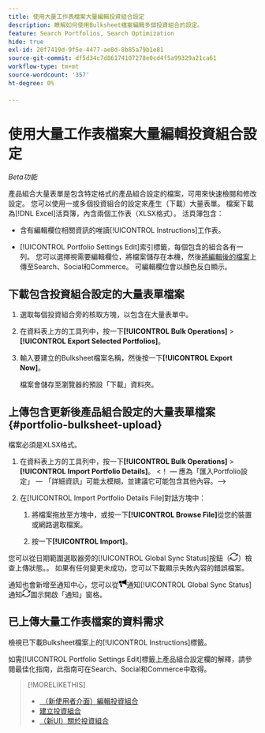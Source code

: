 ```yaml
---
title: 使用大量工作表檔案大量編輯投資組合設定
description: 瞭解如何使用Bulksheet檔案編輯多個投資組合的設定。
feature: Search Portfolios, Search Optimization
hide: true
exl-id: 20f7419d-9f5e-4477-ae8d-8b85a79b1e81
source-git-commit: df5d34c7d86174107278e0cd4f5a99329a21ca61
workflow-type: tm+mt
source-wordcount: '357'
ht-degree: 0%

---
```


# 使用大量工作表檔案大量編輯投資組合設定

*Beta功能*

產品組合大量表單是包含特定格式的產品組合設定的檔案，可用來快速檢閱和修改設定。 您可以使用一或多個投資組合的設定來產生（下載）大量表單。 檔案下載為[!DNL Excel]活頁簿，內含兩個工作表（XLSX格式）。 活頁簿包含：

* 含有編輯欄位相關資訊的唯讀[!UICONTROL Instructions]工作表。

* [!UICONTROL Portfolio Settings Edit]索引標籤，每個包含的組合各有一列。 您可以選擇視需要編輯欄位，將檔案儲存在本機，然後[將編輯後的檔案](#portfolio-bulksheet-upload)上傳至Search、Social和Commerce。 可編輯欄位會以顏色反白顯示。

## 下載包含投資組合設定的大量表單檔案

1. 選取每個投資組合旁的核取方塊，以包含在大量表單中。

1. 在資料表上方的工具列中，按一下&#x200B;**[!UICONTROL Bulk Operations]** > **[!UICONTROL Export Selected Portfolios]**。

1. 輸入要建立的Bulksheet檔案名稱，然後按一下&#x200B;**[!UICONTROL Export Now]**。

   檔案會儲存至瀏覽器的預設「下載」資料夾。

## 上傳包含更新後產品組合設定的大量表單檔案 {#portfolio-bulksheet-upload}

檔案必須是XLSX格式。

1. 在資料表上方的工具列中，按一下&#x200B;**[!UICONTROL Bulk Operations]** > **[!UICONTROL Import Portfolio Details]**。 &lt;！ — 應為「匯入Portfolio設定」 — 「詳細資訊」可能太模糊，並建議它可能包含其他內容。—>

1. 在[!UICONTROL Import Portfolio Details File]對話方塊中： <!-- reword if we change the name of the operation -->

   1. 將檔案拖放至方塊中，或按一下&#x200B;**[!UICONTROL Browse File]**<!-- "Browse for file" or just "Browse"??? -->從您的裝置或網路選取檔案。

   1. 按一下&#x200B;**[!UICONTROL Import]**。

您可以從日期範圍選取器旁的[!UICONTROL Global Sync Status]按鈕（![全域同步狀態](/help/search-social-commerce/assets/global-sync-status.png "全域同步狀態")）檢查上傳狀態。<!-- icon similar to Refresh -->。 如果有任何變更未成功，您可以下載顯示失敗內容的錯誤檔案。

通知也會新增至通知中心，您可以從![按鈕(](/help/search-social-commerce/assets/notifications-new.png ")旁的")通知[!UICONTROL Global Sync Status]通知![全域同步狀態](/help/search-social-commerce/assets/global-sync-status.png "全域同步狀態")圖示開啟「通知」窗格。

## 已上傳大量工作表檔案的資料需求

檢視已下載Bulksheet檔案上的[!UICONTROL Instructions]標籤。

如需[!UICONTROL Portfolio Settings Edit]標籤上產品組合設定欄的解釋，請參閱最佳化指南，此指南可在Search、Social和Commerce中取得。

<!--
## Data fields on the [!UICONTROL Portfolio Settings Edit] tab

| Field | Required to import data? | Description |
| ----- | ------------------------ | ----------- |
| Portfolio ID |  |  |
| Portfolio Name |  |  |
| Status |  |  |
| Spend Strategy |  |  |
| Target |  |  |
| Hybrid |  |  |
| Auto adjust campaign budgets |  |  |
| Spend Multiple |  |  |
| Minimum Campaign Budget |  |  |
| Objective |  |  |
| Cost Half-Life |  |  |
| Revenue Half-Life |  |  |
| Min. Target CPA |  |  |
| Max. Target CPA |  |  |
| Min. Target ROAS |  |  |
| Max. Target ROAS |  |  |

-->

>[!MORELIKETHIS]
>
>* [&#x200B; （新使用者介面）編輯投資組合](portfolio-edit.md)
>* [建立投資組合](portfolio-create.md)
>* [（新UI）關於投資組合](portfolio-about.md)
